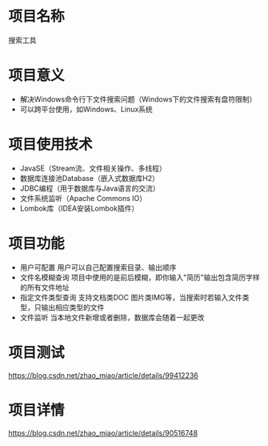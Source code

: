 # 项目名称

搜索工具 
# 项目意义
 
+ 解决Windows命令行下文件搜索问题（Windows下的文件搜索有盘符限制）
+ 可以跨平台使用，如Windows、Linux系统
# 项目使用技术

+ JavaSE（Stream流、文件相关操作、多线程）
+ 数据库连接池Database（嵌入式数据库H2）
+ JDBC编程（用于数据库与Java语言的交流）
+ 文件系统监听（Apache Commons IO）
+ Lombok库（IDEA安装Lombok插件）
# 项目功能

+ 用户可配置 用户可以自己配置搜索目录、输出顺序
+ 文件名模糊查询 项目中使用的是前后模糊，即你输入"简历"输出包含简历字样的所有文件地址
+ 指定文件类型查询 支持文档类DOC 图片类IMG等，当搜索时若输入文件类型，只输出相应类型的文件
+ 文件监听 当本地文件新增或者删除，数据库会随着一起更改
# 项目测试

https://blog.csdn.net/zhao_miao/article/details/99412236
# 项目详情

https://blog.csdn.net/zhao_miao/article/details/90516748

